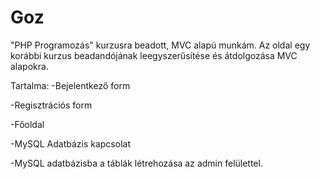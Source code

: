 # Goz
"PHP Programozás" kurzusra beadott, MVC alapú munkám. Az oldal egy korábbi kurzus beadandójának leegyszerűsítése és átdolgozása MVC alapokra.

Tartalma:
-Bejelentkező form

-Regisztrációs form

-Főoldal

-MySQL Adatbázis kapcsolat

-MySQL adatbázisba a táblák létrehozása az admin felülettel.
